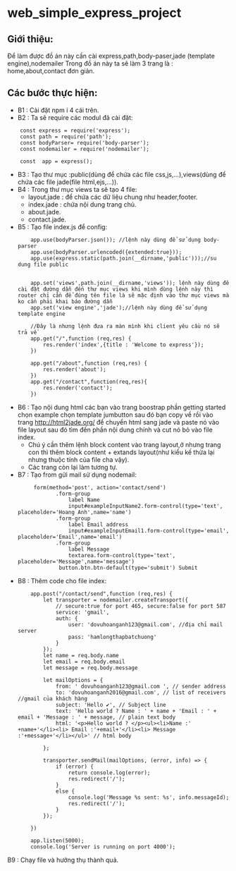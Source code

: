 # web_simple_express_project

## Giới thiệu:
Để làm được đồ án này cần cài express,path,body-paser,jade (template engine),nodemailer
Trong đồ án này ta sẽ làm 3 trang là : home,about,contact đơn giản.
## Các bước thực hiện:
* B1 : Cài đặt npm i 4 cái trên.
* B2 : Ta sẽ require các modul đã cài đặt:

```script
    const express = require('express');
    const path = require('path');
    const bodyParser= require('body-parser');
    const nodemailer = require('nodemailer');
    
    const  app = express();
```
* B3 : Tạo thư mục :public(dùng để chứa các file css,js,...),views(dùng để chứa các file jade(file html,ejs,...)).
* B4 : Trong thư mục views ta sẽ tạo 4 file:
    * layout.jade : để chứa các dữ liệu chung như header,footer.
    * index.jade : chứa nội dung trang chủ.
    * about.jade.
    * contact.jade.
* B5 : Tạo file index.js để config:
    ```script
        app.use(bodyParser.json()); //lệnh này dùng để sử dụng body-parser
        app.use(bodyParser.urlencoded({extended:true}));
        app.use(express.static(path.join(__dirname,'public')));//su dung file public
        
        
        app.set('views',path.join(__dirname,'views')); lệnh này dùng để cài đặt đường dẫn đến thư mục views khi mình dùng lệnh này thì router chỉ cần để đúng tên file là sẽ mặc định vào thư mục views mà ko cần phải khai báo đường dẫn
        app.set('view engine','jade');//lệnh này dùng để sử dụng template engine
        
        //Đây là nhưng lệnh đưa ra màn mình khi client yêu cầu nó sẽ trả về
        app.get("/",function (req,res) {
            res.render('index',{title : 'Welcome to express'});
        })
        
        app.get("/about",function (req,res) {
            res.render('about');
        })
        app.get("/contact",function(req,res){
            res.render('contact');
        })
     ```   
* B6 : Tạo nội dung html các bạn vào trang boostrap phần getting started chọn example chọn template jumbutton sau đó bạn copy về rồi vào trang  http://html2jade.org/ để chuyển html sang jade và paste nó vào file layout sau đó tìm đến phần nội dung chính và cut nó bỏ vào file index.
   * Chú ý cần thêm lệnh block content vào trang layout,ở nhưng trang con thì thêm block content + extands layout(như kiểu kế thừa lại nhưng thuộc tính của file cha vậy).
   * Các trang còn lại làm tương tự.
* B7 : Tạo from gửi mail sử dụng nodemail:
    ```script
         form(method='post', action='contact/send')
                .form-group
                    label Name
                    input#exampleInputName2.form-control(type='text', placeholder='Hoang Anh',name='name')
                .form-group
                    label Email address
                    input#exampleInputEmail1.form-control(type='email', placeholder='Email',name='email')
                .form-group
                    label Message
                    textarea.form-control(type='text', placeholder='Message',name='message')
                 button.btn.btn-default(type='submit') Submit
    ```
* B8 : Thêm code cho file index:
    ```script
        app.post("/contact/send",function (req,res) {
            let transporter = nodemailer.createTransport({
                // secure:true for port 465, secure:false for port 587
                service: 'gmail',
                auth: {
                    user: 'dovuhoanganh123@gmail.com', //địa chỉ mail server
                    pass: 'hamlongthapbatchuong'
                }
            });
            let name = req.body.name
            let email = req.body.email
            let message = req.body.message
        
            let mailOptions = {
                from: ' dovuhoanganh123@gmail.com ', // sender address
                to: 'dovuhoanganh2016@gmail.com', // list of receivers //gmail của khách hàng
                subject: 'Hello ✔', // Subject line
                text: 'Hello world ? Name : ' + name + 'Email : ' + email + 'Message : ' + message, // plain text body
                html: '<p>Hello world ? </p><ul><li>Name :' +name+'</li><li> Email :'+email+'</li><li> Message :'+message+'</li></ul>' // html body
        
            };
        
            transporter.sendMail(mailOptions, (error, info) => {
                if (error) {
                    return console.log(error);
                    res.redirect('/');
                }
                else {
                    console.log('Message %s sent: %s', info.messageId);
                    res.redirect('/');
                }
            });
        
        })
        
        app.listen(5000);
        console.log('Server is running on port 4000');
    ```
    
B9 : Chạy file và hưởng thụ thành quả.    